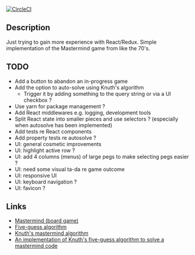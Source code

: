 [![CircleCI](https://circleci.com/gh/taylorjg/Mastermind.svg?style=svg)](https://circleci.com/gh/taylorjg/Mastermind)

## Description

Just trying to gain more experience with React/Redux. Simple implementation of the Mastermind game from like the 70's.

## TODO

* Add a button to abandon an in-progress game
* Add the option to auto-solve using Knuth's algorithm
    * Trigger it by adding something to the query string or via a UI checkbox ?
* Use yarn for package management ?
* Add React middlewares e.g. logging, development tools
* Split React state into smaller pieces and use selectors ? (especially when autosolve has been implemented)
* Add tests re React components
* Add property tests re autosolve ?
* UI: general cosmetic improvements
* UI: highlight active row ?
* UI: add 4 columns (menus) of large pegs to make selecting pegs easier ?
* UI: need some visual ta-da re game outcome
* UI: responsive UI
* UI: keyboard navigation ?
* UI: favicon ?

## Links

* [Mastermind (board game)](https://en.wikipedia.org/wiki/Mastermind_(board_game))
* [Five-guess algorithm](https://en.wikipedia.org/wiki/Mastermind_(board_game)#Five-guess_algorithm)
* [Knuth's mastermind algorithm](https://math.stackexchange.com/questions/1192961/knuths-mastermind-algorithm)
* [An implementation of Knuth's five-guess algorithm to solve a mastermind code](https://gist.github.com/firebus/2153677)
